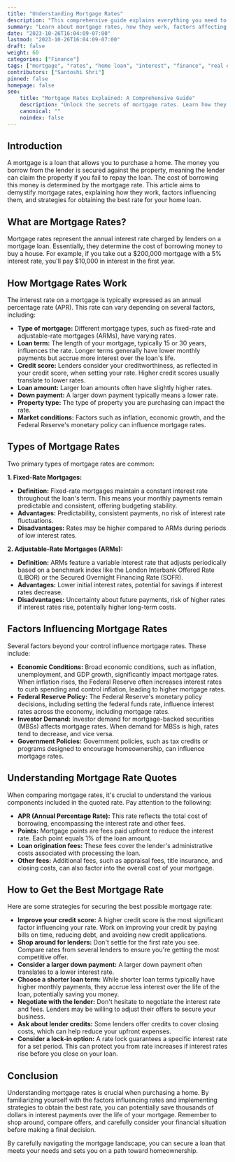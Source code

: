 ```yaml
---
title: "Understanding Mortgage Rates"
description: "This comprehensive guide explains everything you need to know about mortgage rates, from the basics to factors influencing them and strategies for securing the best rate."
summary: "Learn about mortgage rates, how they work, factors affecting them, and strategies for obtaining the best rate for your home loan."
date: "2023-10-26T16:04:09-07:00"
lastmod: "2023-10-26T16:04:09-07:00"
draft: false
weight: 60
categories: ["Finance"]
tags: ["mortgage", "rates", "home loan", "interest", "finance", "real estate"]
contributors: ["Santoshi Shri"]
pinned: false
homepage: false
seo:
    title: "Mortgage Rates Explained: A Comprehensive Guide"
    description: "Unlock the secrets of mortgage rates. Learn how they work, factors influencing them, and strategies for securing the best rate for your home loan."
    canonical: "" 
    noindex: false
---
```


## Introduction

A mortgage is a loan that allows you to purchase a home. The money you borrow from the lender is secured against the property, meaning the lender can claim the property if you fail to repay the loan.  The cost of borrowing this money is determined by the mortgage rate. This article aims to demystify mortgage rates, explaining how they work, factors influencing them, and strategies for obtaining the best rate for your home loan.

## What are Mortgage Rates?

Mortgage rates represent the annual interest rate charged by lenders on a mortgage loan. Essentially, they determine the cost of borrowing money to buy a house. For example, if you take out a $200,000 mortgage with a 5% interest rate, you'll pay $10,000 in interest in the first year.

## How Mortgage Rates Work

The interest rate on a mortgage is typically expressed as an annual percentage rate (APR). This rate can vary depending on several factors, including:

* **Type of mortgage:** Different mortgage types, such as fixed-rate and adjustable-rate mortgages (ARMs), have varying rates.
* **Loan term:**  The length of your mortgage, typically 15 or 30 years, influences the rate. Longer terms generally have lower monthly payments but accrue more interest over the loan's life.
* **Credit score:** Lenders consider your creditworthiness, as reflected in your credit score, when setting your rate. Higher credit scores usually translate to lower rates.
* **Loan amount:**  Larger loan amounts often have slightly higher rates.
* **Down payment:** A larger down payment typically means a lower rate.
* **Property type:** The type of property you are purchasing can impact the rate.
* **Market conditions:**  Factors such as inflation, economic growth, and the Federal Reserve's monetary policy can influence mortgage rates.

## Types of Mortgage Rates

Two primary types of mortgage rates are common:

**1. Fixed-Rate Mortgages:**

* **Definition:** Fixed-rate mortgages maintain a constant interest rate throughout the loan's term. This means your monthly payments remain predictable and consistent, offering budgeting stability.
* **Advantages:** Predictability, consistent payments, no risk of interest rate fluctuations.
* **Disadvantages:**  Rates may be higher compared to ARMs during periods of low interest rates.

**2. Adjustable-Rate Mortgages (ARMs):**

* **Definition:** ARMs feature a variable interest rate that adjusts periodically based on a benchmark index like the London Interbank Offered Rate (LIBOR) or the Secured Overnight Financing Rate (SOFR).
* **Advantages:** Lower initial interest rates, potential for savings if interest rates decrease.
* **Disadvantages:** Uncertainty about future payments, risk of higher rates if interest rates rise, potentially higher long-term costs.

## Factors Influencing Mortgage Rates

Several factors beyond your control influence mortgage rates. These include:

* **Economic Conditions:**  Broad economic conditions, such as inflation, unemployment, and GDP growth, significantly impact mortgage rates. When inflation rises, the Federal Reserve often increases interest rates to curb spending and control inflation, leading to higher mortgage rates.
* **Federal Reserve Policy:**  The Federal Reserve's monetary policy decisions, including setting the federal funds rate, influence interest rates across the economy, including mortgage rates.
* **Investor Demand:**  Investor demand for mortgage-backed securities (MBSs) affects mortgage rates. When demand for MBSs is high, rates tend to decrease, and vice versa.
* **Government Policies:**  Government policies, such as tax credits or programs designed to encourage homeownership, can influence mortgage rates.

## Understanding Mortgage Rate Quotes

When comparing mortgage rates, it's crucial to understand the various components included in the quoted rate. Pay attention to the following:

* **APR (Annual Percentage Rate):** This rate reflects the total cost of borrowing, encompassing the interest rate and other fees. 
* **Points:**  Mortgage points are fees paid upfront to reduce the interest rate. Each point equals 1% of the loan amount.
* **Loan origination fees:** These fees cover the lender's administrative costs associated with processing the loan.
* **Other fees:**  Additional fees, such as appraisal fees, title insurance, and closing costs, can also factor into the overall cost of your mortgage.

## How to Get the Best Mortgage Rate

Here are some strategies for securing the best possible mortgage rate:

* **Improve your credit score:** A higher credit score is the most significant factor influencing your rate. Work on improving your credit by paying bills on time, reducing debt, and avoiding new credit applications.
* **Shop around for lenders:**  Don't settle for the first rate you see. Compare rates from several lenders to ensure you're getting the most competitive offer.
* **Consider a larger down payment:**  A larger down payment often translates to a lower interest rate.
* **Choose a shorter loan term:**  While shorter loan terms typically have higher monthly payments, they accrue less interest over the life of the loan, potentially saving you money.
* **Negotiate with the lender:**  Don't hesitate to negotiate the interest rate and fees.  Lenders may be willing to adjust their offers to secure your business.
* **Ask about lender credits:**  Some lenders offer credits to cover closing costs, which can help reduce your upfront expenses.
* **Consider a lock-in option:**  A rate lock guarantees a specific interest rate for a set period. This can protect you from rate increases if interest rates rise before you close on your loan.

## Conclusion

Understanding mortgage rates is crucial when purchasing a home. By familiarizing yourself with the factors influencing rates and implementing strategies to obtain the best rate, you can potentially save thousands of dollars in interest payments over the life of your mortgage.  Remember to shop around, compare offers, and carefully consider your financial situation before making a final decision.  

By carefully navigating the mortgage landscape, you can secure a loan that meets your needs and sets you on a path toward homeownership.